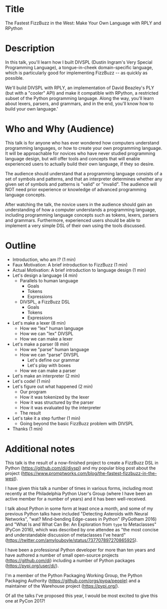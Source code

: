 # Title

The Fastest FizzBuzz in the West: Make Your Own Language with RPLY and RPython

# Description
In this talk, you'll learn how I built DIVSPL (Dustin Ingram's Very Special Programming Language), a tongue-in-cheek domain-specific language, which is particularly good for implementing FizzBuzz -- as quickly as possible.

We'll build DIVSPL with RPLY, an implementation of David Beazley's PLY (but with a "cooler" API) and make it compatible with RPython, a restricted subset of the Python programming language. Along the way, you'll learn about lexers, parsers, and grammars, and in the end, you'll know how to build your own language.'

# Who and Why (Audience)

This talk is for anyone who has ever wondered how computers understand programming languages, or how to create your own programming language. It will be approachable for novices who have never studied programming language design, but will offer tools and concepts that will enable experienced users to actually build their own language, if they so desire.

The audience should understand that a programming language consists of a set of symbols and patterns, and that an interpreter determines whether any given set of symbols and patterns is "valid" or "invalid". The audience will NOT need prior experience or knowledge of advanced programming language concepts.

After watching the talk, the novice users in the audience should gain an understanding of how a computer understands a programming language, including programming language concepts such as tokens, lexers, parsers and grammars.  Furthermore, experienced users should be able to implement a very simple DSL of their own using the tools discussed.


# Outline
- Introduction, who am I? (1 min)
- Faux Motivation: A brief introduction to FizzBuzz (1 min)
- Actual Motivation: A brief introduction to language design (1 min)
- Let's design a language (4 min)
    - Parallels to human language
        - Goals
        - Tokens
        - Expressions
    - DIVSPL, a FizzBuzz DSL
        - Goals
        - Tokens
        - Expressions
- Let's make a lexer (8 min)
    - How we "lex" human language
    - How we can "lex" DIVSPL
    - How we can make a lexer
- Let's make a parser (8 min)
    - How we "parse" human language
    - How we can "parse" DIVSPL
        - Let's define our grammar
        - Let's play with boxes
    - How we can make a parser
- Let's make an interpreter (2 min)
- Let's code! (1 min)
- Let's figure out what happened (2 min)
    - Our program
    - How it was tokenized by the lexer
    - How it was structured by the parser
    - How it was evaluated by the interpreter
    - The result
- Let's take it a step further (1 min)
    - Going beyond the basic FizzBuzz problem with DIVSPL
- Thanks (1 min)

# Additional notes

This talk is the result of a now-finished project to create a FizzBuzz DSL in Python (<https://github.com/di/divspl>) and my popular blog post about the project (<https://www.promptworks.com/blog/the-fastest-fizzbuzz-in-the-west>).

I have given this talk a number of times in various forms, including most recently at the Philadelphia Python User's Group (where I have been an active member for a number of years) and it has been well-received.

I talk about Python in some form at least once a month, and some of my previous Python talks have included "Detecting Asteroids with Neural Networks", "wat?  Mind-bending Edge-cases in Python" (PyGotham 2016) and "What Is and What Can Be: An Exploration from `type` to Metaclasses" (PyCon 2016), which was described by one attendee as "the most concise and understandable discussion of metaclasses I've heard" (<https://twitter.com/amylouboyle/status/737707897270865925>).

I have been a professional Python developer for more than ten years and have authored a number of small open-source projects (<https://github.com/di>) including a number of Python packages (<https://pypi.org/user/di/>).

I'm a member of the Python Packaging Working Group, the Python Packaging Authority (<https://github.com/orgs/pypa/people)> and a maintainer of the Warehouse project (<https://pypi.org/>).

Of all the talks I've proposed this year, I would be most excited to give this one at PyCon 2017!
